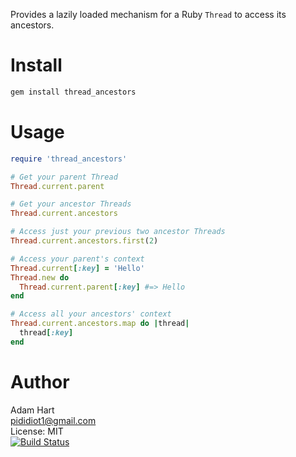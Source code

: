Provides a lazily loaded mechanism for a Ruby `Thread` to access its ancestors.

Install
=======

```Bash
gem install thread_ancestors
```

Usage
=====

```Ruby
require 'thread_ancestors'

# Get your parent Thread
Thread.current.parent

# Get your ancestor Threads
Thread.current.ancestors

# Access just your previous two ancestor Threads
Thread.current.ancestors.first(2)

# Access your parent's context
Thread.current[:key] = 'Hello'
Thread.new do
  Thread.current.parent[:key] #=> Hello
end

# Access all your ancestors' context
Thread.current.ancestors.map do |thread| 
  thread[:key]
end
```

Author
======
Adam Hart<br/>
pididiot1@gmail.com<br/>
License: MIT<br/>
[![Build Status](https://travis-ci.org/adam-hart/thread_ancestors.png)](https://travis-ci.org/adam-hart/thread_ancestors)
